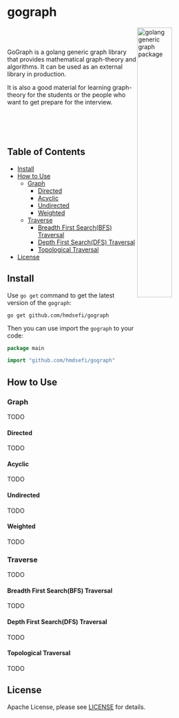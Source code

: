 # gograph
<img alt="golang generic graph package" src="https://user-images.githubusercontent.com/11541936/221823924-358994d2-44ff-4236-bbc8-b404de62293e.png" style="width:40%" align="right" title="gograph"/>
<br/>
<br/>
<p>GoGraph is a golang generic graph library that provides mathematical graph-theory and algorithms. It can be used as an external library in production.</p> 
<p>It is also a good material for learning graph-theory for the students or the people who want to get prepare for the interview.</p>
<br/><br/><br/>

## Table of Contents

* [Install](#Install)
* [How to Use](#How-to-Use)
    * [Graph](#Graph)
        * [Directed](#Directed)
        * [Acyclic](#Acyclic)
        * [Undirected](#Undirected)
        * [Weighted](#Weighted)
    * [Traverse](#Traverse)
        * [Breadth First Search(BFS) Traversal](#Breadth-First-Search(BFS)-Traversal)
        * [Depth First Search(DFS) Traversal](#Depth-First-Search(DFS)-Traversal)
        * [Topological Traversal](#Topological-Traversal)
* [License](#License)

## Install
Use `go get` command to get the latest version of the `gograph`:
```shell
go get github.com/hmdsefi/gograph
```

Then you can use import the `gograph` to your code:
```go
package main

import "github.com/hmdsefi/gograph"
```

## How to Use

### Graph
TODO


#### Directed
TODO

#### Acyclic
TODO

#### Undirected
TODO

#### Weighted
TODO

### Traverse
TODO

#### Breadth First Search(BFS) Traversal
TODO

#### Depth First Search(DFS) Traversal
TODO

#### Topological Traversal
TODO

## License

Apache License, please see [LICENSE](https://github.com/hmdsefi/gograph/blob/master/LICENSE) for details.